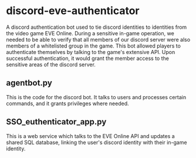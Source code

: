 # discord-eve-authenticator
A discord authentication bot used to tie discord identities to identities from the video game EVE Online. During a sensitive in-game operation, we needed to be able to verify that all members of our discord server were also members of a whitelisted group in the game. This bot allowed players to authenticate themselves by talking to the game's extensive API. Upon successful authentication, it would grant the member access to the sensitive areas of the discord server.

## agentbot.py 
This is the code for the discord bot. It talks to users and processes certain commands, and it grants privileges where needed. 

## SSO_euthenticator_app.py 
This is a web service which talks to the EVE Online API and updates a shared SQL database, linking the user's discord identity with their in-game identity.
